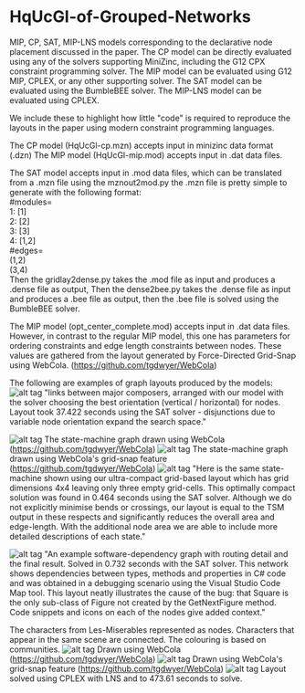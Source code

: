 # HqUcGl-of-Grouped-Networks
MIP, CP, SAT, MIP-LNS models corresponding to the declarative node placement discussed in the paper.
The CP model can be directly evaluated using any of the solvers supporting MiniZinc, including the G12 CPX constraint programming solver.
The MIP model can be evaluated using G12 MIP, CPLEX, or any other supporting solver.
The SAT model can be evaluated using the BumbleBEE solver.
The MIP-LNS model can be evaluated using CPLEX.

We include these to highlight how little "code" is required to reproduce the layouts in the paper using modern constraint programming languages.

The CP model (HqUcGl-cp.mzn) accepts input in minizinc data format (.dzn)
The MIP model (HqUcGl-mip.mod) accepts input in .dat data files.

The SAT model accepts input in .mod data files, which can be translated from a .mzn file using the mznout2mod.py 
the .mzn file is pretty simple to generate with the following format:  
		#modules=  
		1: [1]  
		2: [2]  
		3: [3]  
		4: [1,2]  
		#edges=  
		(1,2)  
		(3,4)  
Then the gridlay2dense.py takes the .mod file as input and produces a .dense file as output,
Then the dense2bee.py takes the .dense file as input and produces a .bee file as output,
then the .bee file is solved using the BumbleBEE solver.

The MIP model (opt_center_complete.mod) accepts input in .dat data files.
However, in contrast to the regular MIP model, this one has parameters for ordering constraints and edge length constraints between nodes.
These values are gathered from the layout generated by Force-Directed Grid-Snap using WebCola. (https://github.com/tgdwyer/WebCola)

The following are examples of graph layouts produced by the models:
![alt tag](https://raw.githubusercontent.com/Vahany/HqUcGl-of-Grouped-Networks/master/images/composers.PNG)
"links between major composers, arranged with our model with the solver choosing the best orientation (vertical / horizontal) for nodes. Layout took 37.422 seconds using the SAT solver - disjunctions due to variable node orientation expand the search space."

![alt tag](https://raw.githubusercontent.com/Vahany/HqUcGl-of-Grouped-Networks/master/images/state_fd.PNG)
The state-machine graph drawn using WebCola (https://github.com/tgdwyer/WebCola)
![alt tag](https://raw.githubusercontent.com/Vahany/HqUcGl-of-Grouped-Networks/master/images/state_fdgs.PNG)
The state-machine graph drawn using WebCola's grid-snap feature (https://github.com/tgdwyer/WebCola)
![alt tag](https://raw.githubusercontent.com/Vahany/HqUcGl-of-Grouped-Networks/master/images/state_machine.PNG)
"Here is the same state-machine shown using our ultra-compact grid-based layout which has grid dimensions 4x4 leaving only three empty grid-cells.  This optimally compact solution was found in 0.464 seconds using the SAT solver.  Although we do not explicitly minimise bends or crossings, our layout is equal to the TSM output in these respects and significantly reduces the overall area and edge-length.  With the additional node area we are able to include more detailed descriptions of each state."

![alt tag](https://raw.githubusercontent.com/Vahany/HqUcGl-of-Grouped-Networks/master/images/tetris_bug.PNG)
"An example software-dependency graph with routing detail and the final result. Solved in 0.732 seconds with the SAT solver.  This network shows dependencies between types, methods and properties in C# code and was obtained in a debugging scenario using the Visual Studio Code Map tool. This layout neatly illustrates the cause of the bug: that Square is the only sub-class of Figure not created by the GetNextFigure method.  Code snippets and icons on each of the nodes give added context."

The characters from Les-Miserables represented as nodes. Characters that appear in the same scene are connected. The colouring is based on communities.
![alt tag](https://raw.githubusercontent.com/Vahany/HqUcGl-of-Grouped-Networks/master/images/les_mis_fd.PNG)
Drawn using WebCola (https://github.com/tgdwyer/WebCola)
![alt tag](https://raw.githubusercontent.com/Vahany/HqUcGl-of-Grouped-Networks/master/images/les_mis_fdgs.PNG)
Drawn using WebCola's grid-snap feature (https://github.com/tgdwyer/WebCola)
![alt tag](https://raw.githubusercontent.com/Vahany/HqUcGl-of-Grouped-Networks/master/images/les_miserables_lns.PNG)
Layout solved using CPLEX with LNS and to 473.61 seconds to solve.

